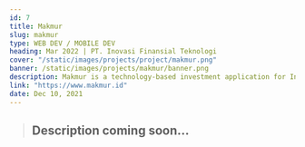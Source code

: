 ```yaml
---
id: 7
title: Makmur
slug: makmur
type: WEB DEV / MOBILE DEV
heading: Mar 2022 | PT. Inovasi Finansial Teknologi
cover: "/static/images/projects/project/makmur.png"
banner: /static/images/projects/makmur/banner.png
description: Makmur is a technology-based investment application for Indonesian
link: "https://www.makmur.id"
date: Dec 10, 2021
---
```


> ## Description coming soon...
